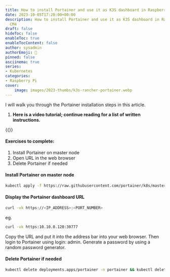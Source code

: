 ```yaml
---
title: How to install Portainer and use it as K3S dashboard in Raspberry Pi CM4
date: 2023-10-05T17:20:00+00:00
description: How to install Portainer and use it as K3S dashboard in Raspberry Pi
  CM4
draft: false
hideToc: false
enableToc: true
enableTocContent: false
author: sysadmin
authorEmoji: 🐧
pinned: false
asciinema: true
series:
- Kubernetes
categories:
- Raspberry Pi
cover:
    image: images/2023-thumbs/k3s-rancher-portainer.webp
---
```

I will walk you through the Portainer installation steps in this article. 

1. **Here is a video tutorial; continue reading for a list of written instructions.**

{{<youtube EvaRxmXxV0w>}}

#### Exercises to complete:

1. Install Portainer on master node
2. Open URL in the web browser
3. Delete Portainer if needed

#### Install Portainer on master node

```bash
kubectl apply -f https://raw.githubusercontent.com/portainer/k8s/master/deploy/manifests/portainer/portainer.yaml
```

#### Display the Portainer dashboard URL 

```bash
curl -vk https://<IP_ADDRESS>:<PORT_NUMBER>
```

eg. 

```bash
curl -vk https:10.10.0.120:30777
```

Copy the URL and put it into the address bar into your web browser. Then login to Portainer using login: admin. Generate a password by using a random password generator. 

#### Delete Portainer if needed

```bash
kubectl delete deployments.apps/portainer -n portainer && kubectl delete service portainer -n portainer && kubectl delete serviceaccount -n portainer portainer-sa-clusteradmin && kubectl delete pvc portainer -n portainer && kubectl delete clusterrolebinding portainer && kubectl delete namespace portainer && rm -f portainer.yaml
```
